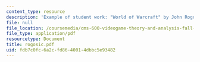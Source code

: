 ```yaml
---
content_type: resource
description: 'Example of student work: "World of Warcraft" by John Rogosic.'
file: null
file_location: /coursemedia/cms-600-videogame-theory-and-analysis-fall-2007/fdb7c0fc6a2cfd8640014dbbc5e93482_rogosic.pdf
file_type: application/pdf
resourcetype: Document
title: rogosic.pdf
uid: fdb7c0fc-6a2c-fd86-4001-4dbbc5e93482
---
```

